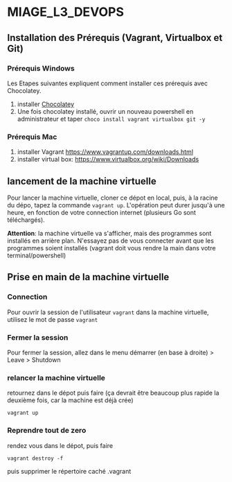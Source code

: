 # MIAGE_L3_DEVOPS

## Installation des Prérequis (Vagrant, Virtualbox et Git)

### Prérequis Windows

Les Etapes suivantes expliquent comment installer ces prérequis avec Chocolatey.

1. installer [Chocolatey](https://chocolatey.org/)
2. Une fois chocolatey installé, ouvrir un nouveau powershell en administrateur et taper ```choco install vagrant virtualbox git -y```

### Prérequis Mac

1. installer Vagrant https://www.vagrantup.com/downloads.html
2. installer virtual box: https://www.virtualbox.org/wiki/Downloads

## lancement de la machine virtuelle

Pour lancer la machine virtuelle, cloner ce dépot en local, puis, à la racine du dépo, tapez la commande ```vagrant up```. L'opération peut durer jusqu'à une heure, en fonction de votre connection internet (plusieurs Go sont téléchargés).

**Attention**: la machine virtuelle va s'afficher, mais des programmes sont installés en arrière plan. N'essayez pas de vous connecter avant que les programmes soient installés (vagrant doit vous rendre la main dans votre terminal/powershell)

## Prise en main de la machine virtuelle

### Connection

Pour ouvrir la session de l'utilisateur `vagrant` dans la machine virtuelle, utilisez le mot de passe `vagrant`

### Fermer la session 

Pour fermer la session, allez dans le menu démarrer (en base à droite) > Leave > Shutdown

### relancer la machine virtuelle

retournez dans le dépot puis faire (ça devrait être beaucoup plus rapide la deuxième fois, car la machine est déjà crée)

```
vagrant up
```

### Reprendre tout de zero

rendez vous dans le dépot, puis faire
```
vagrant destroy -f
```
puis supprimer le répertoire caché .vagrant

